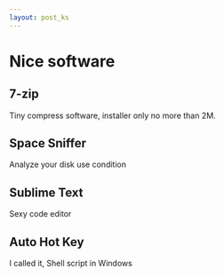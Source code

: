 ```yaml
---
layout: post_ks
---
```


# Nice software 

## 7-zip
Tiny compress software, installer only no more than 2M.

## Space Sniffer
Analyze your disk use condition

## Sublime Text
Sexy code editor

## Auto Hot Key
I called it, Shell script in Windows
